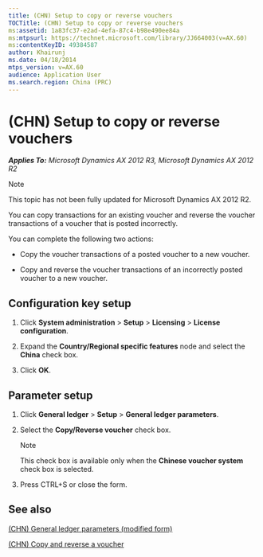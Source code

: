 ```yaml
---
title: (CHN) Setup to copy or reverse vouchers
TOCTitle: (CHN) Setup to copy or reverse vouchers
ms:assetid: 1a83fc37-e2ad-4efa-87c4-b98e490ee84a
ms:mtpsurl: https://technet.microsoft.com/library/JJ664003(v=AX.60)
ms:contentKeyID: 49384587
author: Khairunj
ms.date: 04/18/2014
mtps_version: v=AX.60
audience: Application User
ms.search.region: China (PRC)
---
```


# (CHN) Setup to copy or reverse vouchers 


_**Applies To:** Microsoft Dynamics AX 2012 R3, Microsoft Dynamics AX 2012 R2_


> [!NOTE]
> <P>This topic has not been fully updated for Microsoft Dynamics AX 2012 R2.</P>



You can copy transactions for an existing voucher and reverse the voucher transactions of a voucher that is posted incorrectly.

You can complete the following two actions:

  - Copy the voucher transactions of a posted voucher to a new voucher.

  - Copy and reverse the voucher transactions of an incorrectly posted voucher to a new voucher.

## Configuration key setup

1.  Click **System administration** \> **Setup** \> **Licensing** \> **License configuration**.

2.  Expand the **Country/Regional specific features** node and select the **China** check box.

3.  Click **OK**.

## Parameter setup

1.  Click **General ledger** \> **Setup** \> **General ledger parameters**.

2.  Select the **Copy/Reverse voucher** check box.
    

    > [!NOTE]
    > <P>This check box is available only when the <STRONG>Chinese voucher system</STRONG> check box is selected.</P>



3.  Press CTRL+S or close the form.

## See also

[(CHN) General ledger parameters (modified form)](https://technet.microsoft.com/library/jj664137\(v=ax.60\))

[(CHN) Copy and reverse a voucher](chn-copy-and-reverse-a-voucher.md)

  



